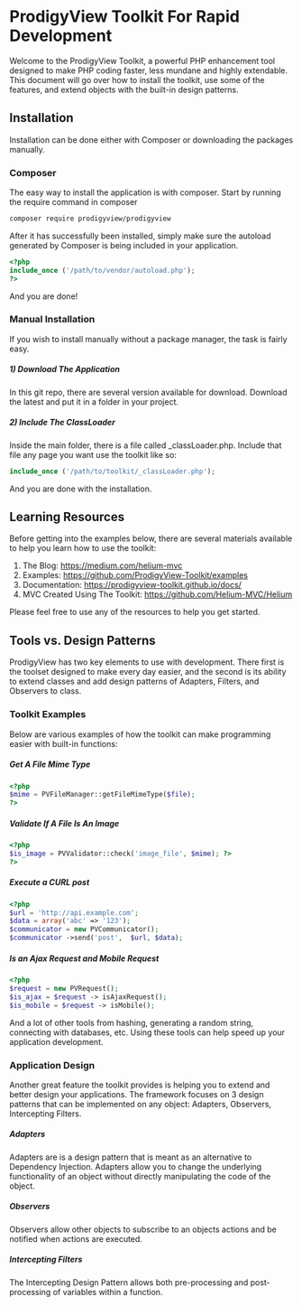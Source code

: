 # ProdigyView Toolkit For Rapid Development

Welcome to the ProdigyView Toolkit, a powerful PHP enhancement tool designed to make PHP coding faster, less mundane and highly extendable. This document will go over how to install the toolkit, use some of the features, and extend objects with the built-in design patterns.

## Installation

Installation can be done either with Composer or downloading the packages manually.

### Composer

The easy way to install the application is with composer. Start by running the require command in composer

```bash
composer require prodigyview/prodigyview
```

After it has successfully been installed, simply make sure the autoload generated by Composer is being included in your application.

```php
<?php
include_once ('/path/to/vendor/autoload.php');
?>
```

And you are done!

### Manual Installation

If you wish to install manually without a package manager, the task is fairly easy.

##### 1) Download The Application

In this git repo, there are several version available for download. Download the latest and put it in a folder in your project.

##### 2) Include The ClassLoader

Inside the main folder, there is a file called _classLoader.php. Include that file any page you want use the toolkit like so:

```php
include_once ('/path/to/toolkit/_classLoader.php');
```

And you are done with the installation.

## Learning Resources
Before getting into the examples below, there are several materials available to help you learn how to use the toolkit:

1. The Blog: https://medium.com/helium-mvc
2. Examples: https://github.com/ProdigyView-Toolkit/examples
3. Documentation: https://prodigyview-toolkit.github.io/docs/
4. MVC Created Using The Toolkit: https://github.com/Helium-MVC/Helium

Please feel free to use any of the resources to help you get started.

## Tools vs. Design Patterns

ProdigyView has two key elements to use with development. There first is the toolset designed to make every day easier, and the second is its ability to extend classes and add design patterns of Adapters, Filters, and Observers to class.

### Toolkit Examples

Below are various examples of how the toolkit can make programming easier with built-in functions:

##### Get A File Mime Type
```php
<?php
$mime = PVFileManager::getFileMimeType($file);
?>
```

##### Validate If A File Is An Image
```php
<?php
$is_image = PVValidator::check('image_file', $mime); ?>
?>
```

##### Execute a CURL post
```php
<?php
$url = 'http://api.example.com';
$data = array('abc' => '123');
$communicator = new PVCommunicator();
$communicator ->send('post',  $url, $data);
```

##### Is an Ajax Request and Mobile Request
```php
<?php
$request = new PVRequest();
$is_ajax = $request -> isAjaxRequest();
$is_mobile = $request -> isMobile();
```

And a lot of other tools from hashing, generating a random string, connecting with databases, etc. Using these tools can help speed up your application development.

### Application Design

Another great feature the toolkit provides is helping you to extend and better design your applications. The framework focuses on 3 design patterns that can be implemented on any object: Adapters, Observers,
Intercepting Filters.

##### Adapters
Adapters are is a design pattern that is meant as an alternative to Dependency Injection. Adapters allow you to change the underlying functionality of an object without directly manipulating the code of the object.

##### Observers
Observers allow other objects to subscribe to an objects actions and be notified when actions are executed.

##### Intercepting Filters
The Intercepting Design Pattern allows both pre-processing and post-processing of variables within a function.




